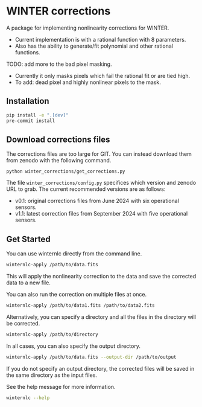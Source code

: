 # WINTER corrections

A package for implementing nonlinearity corrections for WINTER.
- Current implementation is with a rational function with 8 parameters.
- Also has the ability to generate/fit polynomial and other rational functions.

TODO: add more to the bad pixel masking. 
- Currently it only masks pixels which fail the rational fit or are tied high.
- To add: dead pixel and highly nonlinear pixels to the mask.

## Installation

```bash
pip install -e ".[dev]"
pre-commit install
```

## Download corrections files
The corrections files are too large for GIT. You can instead download them from zenodo with the following command.

```
python winter_corrections/get_corrections.py
```

The file `winter_corrections/config.py` specifices which version and zenodo URL to grab. The current recommended versions are as follows:
- v0.1: original corrections files from June 2024 with six operational sensors. 
- v1.1: latest correction files from September 2024 with five operational sensors.

## Get Started

You can use winternlc directly from the command line. 

```bash
winternlc-apply /path/to/data.fits
```

This will apply the nonlinearity correction to the data and save the corrected data to a new file.

You can also run the correction on multiple files at once.

```bash
winternlc-apply /path/to/data1.fits /path/to/data2.fits
```

Alternatively, you can specify a directory and all the files in the directory will be corrected.

```bash
winternlc-apply /path/to/directory
```

In all cases, you can also specify the output directory.

```bash
winternlc-apply /path/to/data.fits --output-dir /path/to/output
```

If you do not specify an output directory, the corrected files will be saved in the same directory as the input files.

See the help message for more information.

```bash
winternlc --help
```

